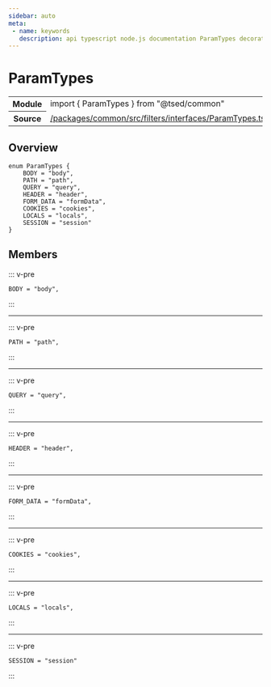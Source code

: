 ```yaml
---
sidebar: auto
meta:
 - name: keywords
   description: api typescript node.js documentation ParamTypes decorator
---
```

# ParamTypes <Badge text="Decorator" type="decorator"/>
<!-- Summary -->
<section class="symbol-info"><table class="is-full-width"><tbody><tr><th>Module</th><td><div class="lang-typescript"><span class="token keyword">import</span> { ParamTypes }&nbsp;<span class="token keyword">from</span>&nbsp;<span class="token string">"@tsed/common"</span></div></td></tr><tr><th>Source</th><td><a href="https://github.com/Romakita/ts-express-decorators/blob/v4.31.4/packages/common/src/filters/interfaces/ParamTypes.ts#L0-L0">/packages/common/src/filters/interfaces/ParamTypes.ts</a></td></tr></tbody></table></section>

<!-- Overview -->
## Overview


<pre><code class="typescript-lang "><span class="token keyword">enum</span> ParamTypes <span class="token punctuation">{</span>
    BODY<span class="token punctuation"> = </span><span class="token string">"body"</span><span class="token punctuation">,</span>
    PATH<span class="token punctuation"> = </span><span class="token string">"path"</span><span class="token punctuation">,</span>
    QUERY<span class="token punctuation"> = </span><span class="token string">"query"</span><span class="token punctuation">,</span>
    HEADER<span class="token punctuation"> = </span><span class="token string">"header"</span><span class="token punctuation">,</span>
    FORM_DATA<span class="token punctuation"> = </span><span class="token string">"formData"</span><span class="token punctuation">,</span>
    COOKIES<span class="token punctuation"> = </span><span class="token string">"cookies"</span><span class="token punctuation">,</span>
    LOCALS<span class="token punctuation"> = </span><span class="token string">"locals"</span><span class="token punctuation">,</span>
    SESSION<span class="token punctuation"> = </span><span class="token string">"session"</span>
<span class="token punctuation">}</span></code></pre>



<!-- Members -->




## Members


::: v-pre

<div class="method-overview">
<pre><code class="typescript-lang ">BODY<span class="token punctuation"> = </span><span class="token string">"body"</span><span class="token punctuation">,</span></code></pre>

</div>



:::



***



::: v-pre

<div class="method-overview">
<pre><code class="typescript-lang ">PATH<span class="token punctuation"> = </span><span class="token string">"path"</span><span class="token punctuation">,</span></code></pre>

</div>



:::



***



::: v-pre

<div class="method-overview">
<pre><code class="typescript-lang ">QUERY<span class="token punctuation"> = </span><span class="token string">"query"</span><span class="token punctuation">,</span></code></pre>

</div>



:::



***



::: v-pre

<div class="method-overview">
<pre><code class="typescript-lang ">HEADER<span class="token punctuation"> = </span><span class="token string">"header"</span><span class="token punctuation">,</span></code></pre>

</div>



:::



***



::: v-pre

<div class="method-overview">
<pre><code class="typescript-lang ">FORM_DATA<span class="token punctuation"> = </span><span class="token string">"formData"</span><span class="token punctuation">,</span></code></pre>

</div>



:::



***



::: v-pre

<div class="method-overview">
<pre><code class="typescript-lang ">COOKIES<span class="token punctuation"> = </span><span class="token string">"cookies"</span><span class="token punctuation">,</span></code></pre>

</div>



:::



***



::: v-pre

<div class="method-overview">
<pre><code class="typescript-lang ">LOCALS<span class="token punctuation"> = </span><span class="token string">"locals"</span><span class="token punctuation">,</span></code></pre>

</div>



:::



***



::: v-pre

<div class="method-overview">
<pre><code class="typescript-lang ">SESSION<span class="token punctuation"> = </span><span class="token string">"session"</span></code></pre>

</div>



:::